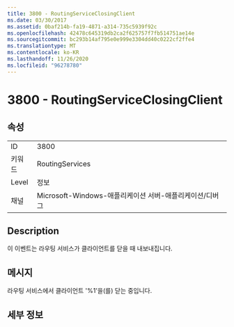 ```yaml
---
title: 3800 - RoutingServiceClosingClient
ms.date: 03/30/2017
ms.assetid: 0baf214b-fa19-4871-a314-735c5939f92c
ms.openlocfilehash: 42478c645319db2ca2f625757f7fb514751ae14e
ms.sourcegitcommit: bc293b14af795e0e999e3304dd40c0222cf2ffe4
ms.translationtype: MT
ms.contentlocale: ko-KR
ms.lasthandoff: 11/26/2020
ms.locfileid: "96278780"
---
```

# <a name="3800---routingserviceclosingclient"></a>3800 - RoutingServiceClosingClient

## <a name="properties"></a>속성  
  
|||  
|-|-|  
|ID|3800|  
|키워드|RoutingServices|  
|Level|정보|  
|채널|Microsoft-Windows-애플리케이션 서버-애플리케이션/디버그|  
  
## <a name="description"></a>Description  

 이 이벤트는 라우팅 서비스가 클라이언트를 닫을 때 내보내집니다.  
  
## <a name="message"></a>메시지  

 라우팅 서비스에서 클라이언트 '%1'을(를) 닫는 중입니다.  
  
## <a name="details"></a>세부 정보
